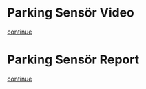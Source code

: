 # Parking Sensör Video 
[continue](https://www.youtube.com/watch?v=WsG219N9W_s)


# Parking Sensör Report
[continue](https://disk.yandex.com.tr/d/rKQCgXFWmlUJRA)
